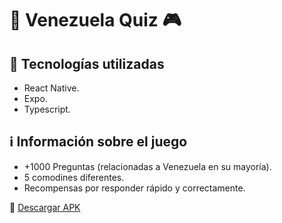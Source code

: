 # :iphone: Venezuela Quiz :video_game: 	

## 🚀 Tecnologías utilizadas
-  React Native.
-  Expo.
-  Typescript.

## ℹ️ Información sobre el juego
-  +1000 Preguntas (relacionadas a Venezuela en su mayoría).
-  5 comodines diferentes.
-  Recompensas por responder rápido y correctamente.

:link: [Descargar APK](https://drive.google.com/file/d/14GY3AN6SdeM9Se7bQjXM3P3DSG-AyVkW/view)
